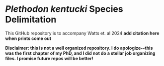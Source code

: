 # _Plethodon kentucki_ Species Delimitation <br />
This GitHub repository is to accompany Watts et. al 2024 **add citation here when prints come out** <br />

**Disclaimer: this is not a well organized repository. I do apologize--this was the first chapter of my PhD, and I did not do a stellar job organizing files. I promise future repos will be better!**
